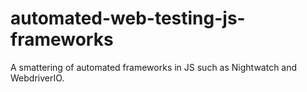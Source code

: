 # automated-web-testing-js-frameworks
A smattering of automated frameworks in JS such as Nightwatch and WebdriverIO.
